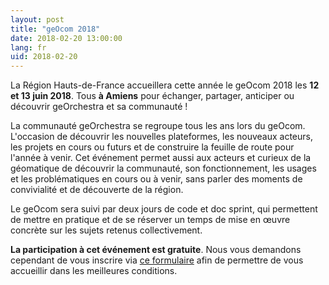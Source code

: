 ```yaml
---
layout: post
title: "geOcom 2018"
date: 2018-02-20 13:00:00
lang: fr
uid: 2018-02-20
---
```


La Région Hauts-de-France accueillera cette année le geOcom 2018 les **12 et 13 juin 2018**.
Tous **à Amiens** pour échanger, partager, anticiper ou découvrir geOrchestra et sa communauté !

<!--more-->

La communauté geOrchestra se regroupe tous les ans lors du geOcom. L'occasion de découvrir les nouvelles plateformes, les nouveaux acteurs, les projets en cours ou futurs et de construire la feuille de route pour l'année à venir. Cet événement permet aussi aux acteurs et curieux de la géomatique de découvrir la communauté, son fonctionnement, les usages et les problématiques en cours ou à venir, sans parler des moments de convivialité et de découverte de la région.

Le geOcom sera suivi par deux jours de code et doc sprint, qui permettent de mettre en pratique et de se réserver un temps de mise en œuvre concrète sur les sujets retenus collectivement.

**La participation à cet événement est gratuite**. Nous vous demandons cependant de vous inscrire via [ce formulaire](https://docs.google.com/forms/d/e/1FAIpQLSc2yH8xvbKM7fu7VVQDOj5TjXJ7cFZYItmSosfc-RG47AMtEQ/viewform) afin de permettre de vous accueillir dans les meilleures conditions.
